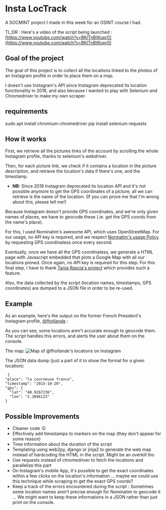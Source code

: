 # Insta LocTrack

A SOCMINT project I made in this week for an OSINT course I had.

TL;DR : Here's a video of the script being launched : [https://www.youtube.com/watch?v=BKlTnBWupr0](https://www.youtube.com/watch?v=BKlTnBWupr0)

## Goal of the project
The goal of this project is to collect all the locations linked to the photos of an Instagram profile in order to place them on a map.

I doesn't use Instagram's API since Instagram deprecated its location functionality in 2018, and also because I wanted to play with Selenium and Chromedriver to make my own scraper.

## requirements

sudo apt install chromium-chromedriver
pip install selenium requests

## How it works

First, we retrieve all the pictures links of the account by scrolling the whole Instagram profile, thanks to selenium's webdriver.

Then, for each picture link, we check if it contains a location in the picture description, and retrieve the location's data if there's one, and the timestamp.

* **NB:** Since 2018 Instagram deprecated its location API and it's not possible anymore to get the GPS coordinates of a picture, all we can retrieve is the name of the location. (If you can prove me that I'm wrong about this, please tell me!)

Because Instagram doesn't provide GPS coordinates, and we're only given names of places, we have to geocode these (.ie. get the GPS coords from the name's place).

For this, I used Nominatim's awesome API, which uses OpenStreetMap. For our usage, no API key is required, and we respect [Normatim's usage Policy](https://operations.osmfoundation.org/policies/nominatim/) by requesting GPS coordinatess once every second.

Eventually, once we have all the GPS coordinatess, we generate a HTML page with Javascript embedded that plots a Google Map with all our locations pinned. Once again, no API key is required for this step.
For this final step, I have to thank [Tania Rascia's project](https://www.taniarascia.com/google-maps-apis-for-multiple-locations/) which provides such a feature.

Also, the data collected by the script (location names, timestamps, GPS coordinates) are dumped to a JSON file in order to be re-used.



## Example

As an example, here's the output on the former French President's Instagram profile, [@fhollande](https://www.instagram.com/fhollande/?hl=fr) :

As you can see, some locations aren't accurate enough to geocode them. The script handles this errors, and alerts the user about them on the console.

The map:
![Map of @fhollande's locations on Instagram](https://imgur.com/FRaa2zO.png
)

The JSON data dump (just a part of it to show the format for a given location):

     {
    "place": "la courneuve france",
    "timestamp": "2015-10-20",
    "gps": {
      "lat": "48.9267236",
      "lon": "2.3896123"
    }




## Possible Improvements

* Cleaner code :D
* Effectively add timestamps to markers on the map (they don't appear for some reason)
* Time information about the duration of the script
* Templating using web2py, django or jinja2 to generate the web map instead of hardcoding the HTML in the script. Might be an overkill tho
* Use requests instead of chromedriver to fetch the locations and parallelize this part
*  On Instagram's mobile App, it's possible to get the exact coordinates within a few clicks on the location's information ... maybe we could use this technique while scraping to get the exact GPS coords? 
* Keep a track of the errors encountered during the script : Sometimes some location names aren't precise enough for Nominatim to geocode it ... We might want to keep these informations in a JSON rather than just print on the console.
